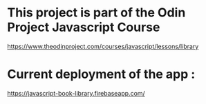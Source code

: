 

# This project is part of the Odin Project Javascript Course
https://www.theodinproject.com/courses/javascript/lessons/library
# Current deployment of the app :
https://javascript-book-library.firebaseapp.com/
